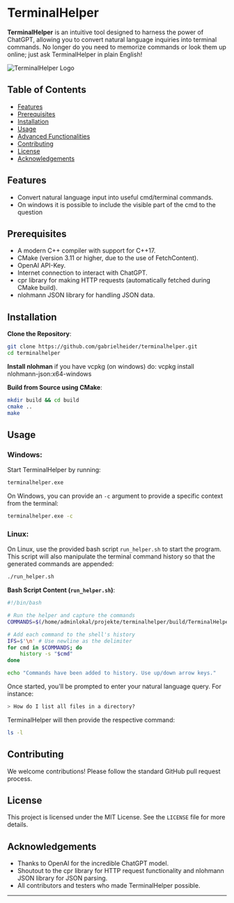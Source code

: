 

# TerminalHelper

**TerminalHelper** is an intuitive tool designed to harness the power of ChatGPT, allowing you to convert natural language inquiries into terminal commands. No longer do you need to memorize commands or look them up online; just ask TerminalHelper in plain English!

![TerminalHelper Logo](path_to_logo_image)

## Table of Contents

- [Features](#features)
- [Prerequisites](#prerequisites)
- [Installation](#installation)
- [Usage](#usage)
- [Advanced Functionalities](#advanced-functionalities)
- [Contributing](#contributing)
- [License](#license)
- [Acknowledgements](#acknowledgements)

## Features

- Convert natural language input into useful cmd/terminal commands.
- On windows it is possible to include the visible part of the cmd to the question


## Prerequisites

- A modern C++ compiler with support for C++17.
- CMake (version 3.11 or higher, due to the use of FetchContent).
- OpenAI API-Key.
- Internet connection to interact with ChatGPT.
- cpr library for making HTTP requests (automatically fetched during CMake build).
- nlohmann JSON library for handling JSON data.

## Installation

**Clone the Repository**:
```bash
git clone https://github.com/gabrielheider/terminalhelper.git
cd terminalhelper
```
**Install nlohman**
if you have vcpkg (on windows) do: vcpkg install nlohmann-json:x64-windows


**Build from Source using CMake**:
```bash
mkdir build && cd build
cmake ..
make
```

## Usage

### Windows:

Start TerminalHelper by running:
```bash
terminalhelper.exe
```

On Windows, you can provide an `-c` argument to provide a specific context from the terminal:
```bash
terminalhelper.exe -c
```

### Linux:

On Linux, use the provided bash script `run_helper.sh` to start the program. This script will also manipulate the terminal command history so that the generated commands are appended:
```bash
./run_helper.sh
```

**Bash Script Content (`run_helper.sh`)**:
```bash
#!/bin/bash

# Run the helper and capture the commands
COMMANDS=$(/home/adminlokal/projekte/terminalhelper/build/TerminalHelper | tee /dev/tty)

# Add each command to the shell's history
IFS=$'\n' # Use newline as the delimiter
for cmd in $COMMANDS; do
    history -s "$cmd"
done

echo "Commands have been added to history. Use up/down arrow keys."
```

Once started, you'll be prompted to enter your natural language query. For instance:
```css
> How do I list all files in a directory?
```
TerminalHelper will then provide the respective command:
```bash
ls -l
```

## Contributing

We welcome contributions! Please follow the standard GitHub pull request process.

## License

This project is licensed under the MIT License. See the `LICENSE` file for more details.

## Acknowledgements

- Thanks to OpenAI for the incredible ChatGPT model.
- Shoutout to the cpr library for HTTP request functionality and nlohmann JSON library for JSON parsing.
- All contributors and testers who made TerminalHelper possible.

---
